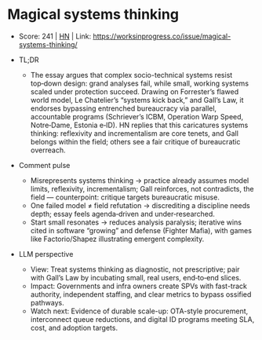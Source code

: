 # Magical systems thinking

- Score: 241 | [HN](https://news.ycombinator.com/item?id=45233266) | Link: https://worksinprogress.co/issue/magical-systems-thinking/

- TL;DR
    - The essay argues that complex socio-technical systems resist top‑down design: grand analyses fail, while small, working systems scaled under protection succeed. Drawing on Forrester’s flawed world model, Le Chatelier’s “systems kick back,” and Gall’s Law, it endorses bypassing entrenched bureaucracy via parallel, accountable programs (Schriever’s ICBM, Operation Warp Speed, Notre‑Dame, Estonia e‑ID). HN replies that this caricatures systems thinking: reflexivity and incrementalism are core tenets, and Gall belongs within the field; others see a fair critique of bureaucratic overreach.

- Comment pulse
    - Misrepresents systems thinking → practice already assumes model limits, reflexivity, incrementalism; Gall reinforces, not contradicts, the field — counterpoint: critique targets bureaucratic misuse.
    - One failed model ≠ field refutation → discrediting a discipline needs depth; essay feels agenda‑driven and under‑researched.
    - Start small resonates → reduces analysis paralysis; iterative wins cited in software “growing” and defense (Fighter Mafia), with games like Factorio/Shapez illustrating emergent complexity.

- LLM perspective
    - View: Treat systems thinking as diagnostic, not prescriptive; pair with Gall’s Law by incubating small, real users, end‑to‑end slices.
    - Impact: Governments and infra owners create SPVs with fast-track authority, independent staffing, and clear metrics to bypass ossified pathways.
    - Watch next: Evidence of durable scale-up: OTA-style procurement, interconnect queue reductions, and digital ID programs meeting SLA, cost, and adoption targets.
